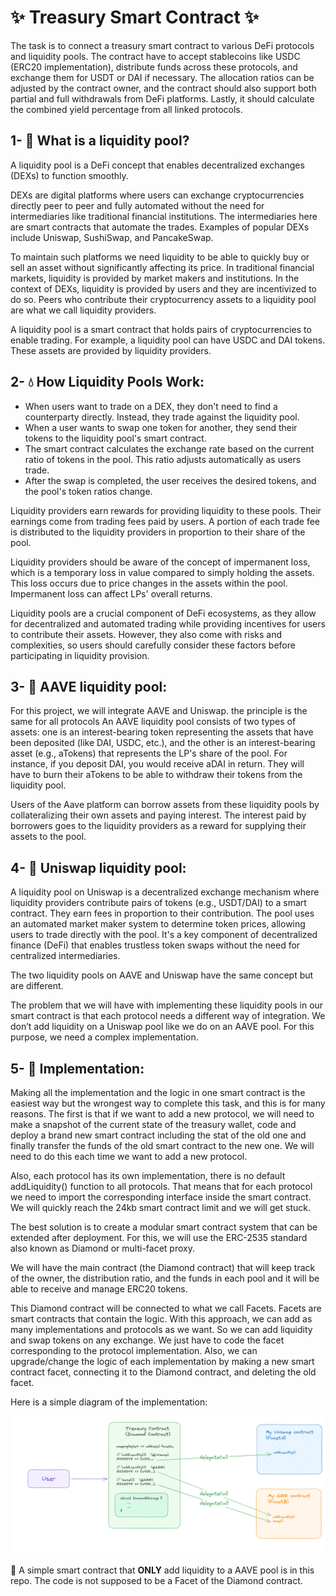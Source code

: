 
# ✨ Treasury Smart Contract ✨
The task is to connect a treasury smart contract to various DeFi protocols and liquidity pools. The contract have to accept stablecoins like USDC (ERC20 implementation), distribute funds across these protocols, and exchange them for USDT or DAI if necessary. The allocation ratios can be adjusted by the contract owner, and the contract should also support both partial and full withdrawals from DeFi platforms. Lastly, it should calculate the combined yield percentage from all linked protocols.

## 1- 🤔 What is a liquidity pool?
A liquidity pool is a DeFi concept that enables decentralized exchanges (DEXs) to function smoothly.

DEXs are digital platforms where users can exchange cryptocurrencies directly peer to peer and fully automated without the need for intermediaries like traditional financial institutions. The intermediaries here are smart contracts that automate the trades. Examples of popular DEXs include Uniswap, SushiSwap, and PancakeSwap.

To maintain such platforms we need liquidity to be able to quickly buy or sell an asset without significantly affecting its price. In traditional financial markets, liquidity is provided by market makers and institutions. In the context of DEXs, liquidity is provided by users and they are incentivized to do so. Peers who contribute their cryptocurrency assets to a liquidity pool are what we call liquidity providers.

A liquidity pool is a smart contract that holds pairs of cryptocurrencies to enable trading. For example, a liquidity pool can have USDC and DAI tokens. These assets are provided by liquidity providers.


## 2- 💧 How Liquidity Pools Work:
   - When users want to trade on a DEX, they don't need to find a counterparty directly. Instead, they trade against the liquidity pool.
   - When a user wants to swap one token for another, they send their tokens to the liquidity pool's smart contract.
   - The smart contract calculates the exchange rate based on the current ratio of tokens in the pool. This ratio adjusts automatically as users trade.
   - After the swap is completed, the user receives the desired tokens, and the pool's token ratios change.

Liquidity providers earn rewards for providing liquidity to these pools. Their earnings come from trading fees paid by users. A portion of each trade fee is distributed to the liquidity providers in proportion to their share of the pool.

Liquidity providers should be aware of the concept of impermanent loss, which is a temporary loss in value compared to simply holding the assets. This loss occurs due to price changes in the assets within the pool. Impermanent loss can affect LPs' overall returns.

Liquidity pools are a crucial component of DeFi ecosystems, as they allow for decentralized and automated trading while providing incentives for users to contribute their assets. However, they also come with risks and complexities, so users should carefully consider these factors before participating in liquidity provision.


## 3- 👻 AAVE liquidity pool:
For this project, we will integrate AAVE and Uniswap. the principle is the same for all protocols
An AAVE liquidity pool consists of two types of assets: one is an interest-bearing token representing the assets that have been deposited (like DAI, USDC, etc.), and the other is an interest-bearing asset (e.g., aTokens) that represents the LP's share of the pool. For instance, if you deposit DAI, you would receive aDAI in return. They will have to burn their aTokens to be able to withdraw their tokens from the liquidity pool.

Users of the Aave platform can borrow assets from these liquidity pools by collateralizing their own assets and paying interest. The interest paid by borrowers goes to the liquidity providers as a reward for supplying their assets to the pool.


## 4- 🦄 Uniswap liquidity pool:

A liquidity pool on Uniswap is a decentralized exchange mechanism where liquidity providers contribute pairs of tokens (e.g., USDT/DAI) to a smart contract. They earn fees in proportion to their contribution. The pool uses an automated market maker system to determine token prices, allowing users to trade directly with the pool. It's a key component of decentralized finance (DeFi) that enables trustless token swaps without the need for centralized intermediaries.

The two liquidity pools on AAVE and Uniswap have the same concept but are different.

The problem that we will have with implementing these liquidity pools in our smart contract is that each protocol needs a different way of integration. We don’t add liquidity on a Uniswap pool like we do on an AAVE pool. For this purpose, we need a complex implementation.

## 5- 🔧 Implementation:

Making all the implementation and the logic in one smart contract is the easiest way but the wrongest way to complete this task, and this is for many reasons. The first is that if we want to add a new protocol, we will need to make a snapshot of the current state of the treasury wallet, code and deploy a brand new smart contract including the stat of the old one and finally transfer the funds of the old smart contract to the new one. We will need to do this each time we want to add a new protocol.


Also, each protocol has its own implementation, there is no default addLiquidity() function to all protocols. That means that for each protocol we need to import the corresponding interface inside the smart contract. We will quickly reach the 24kb smart contract limit and we will get stuck.

The best solution is to create a modular smart contract system that can be extended after deployment. For this, we will use the ERC-2535 standard also known as Diamond or multi-facet proxy.

We will have the main contract (the Diamond contract) that will keep track of the owner, the distribution ratio, and the funds in each pool and it will be able to receive and manage ERC20 tokens.

This Diamond contract will be connected to what we call Facets. Facets are smart contracts that contain the logic.
With this approach, we can add as many implementations and protocols as we want. So we can add liquidity and swap tokens on any exchange. We just have to code the facet corresponding to the protocol implementation. Also, we can upgrade/change the logic of each implementation by making a new smart contract facet, connecting it to the Diamond contract, and deleting the old facet.


Here is a simple diagram of the implementation: 

![Simple diagram of the implementation](./diagram.png)

📝 A simple smart contract that **ONLY** add liquidity to a AAVE pool is in this repo. The code is not supposed to be a Facet of the Diamond contract.